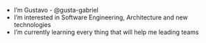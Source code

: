 - I’m Gustavo - @gusta-gabriel
- I’m interested in Software Engineering, Architecture and new technologies
- I’m currently learning every thing that will help me leading teams


<!---
gusta-gabriel/gusta-gabriel is a ✨ special ✨ repository because its `README.md` (this file) appears on your GitHub profile.
You can click the Preview link to take a look at your changes.
--->

